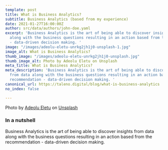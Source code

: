 ```yaml
---
template: post
title: What is Business Analytics?
subtitle: Business Analytics (based from my experience)
date: 2021-01-27T16:00:00Z
author: src/data/authors/john-doe.yaml
excerpt: 'Business Analytics is the art of being able to discover insights from data
  along with the business questions resulting in an action based from the recommendation
  - data-driven decision making. '
image: "/images/adeolu-eletu-unrkg2jh1j0-unsplash-1.jpg"
image_alt: What is Business Analytics?
thumb_image: "/images/adeolu-eletu-unrkg2jh1j0-unsplash.jpg"
thumb_image_alt: Photo by Adeolu Eletu on Unsplash
meta_title: What is Business Analytics?
meta_description: 'Business Analytics is the art of being able to discover insights
  from data along with the business questions resulting in an action based from the
  recommendation - data-driven decision making. '
canonical_url: https://taleno.digital/blog/what-is-business-analytics
no_index: false

---
```

Photo by [Adeolu Eletu](https://unsplash.com/@adeolueletu?utm_source=unsplash&utm_medium=referral&utm_content=creditCopyText) on [Unsplash](https://unsplash.com/s/photos/data?utm_source=unsplash&utm_medium=referral&utm_content=creditCopyText)

### In a nutshell

Business Analytics is the art of being able to discover insights from data along with the business questions resulting in an action based from the recommendation - data-driven decision making. 